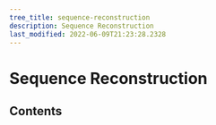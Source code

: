 ```yaml
---
tree_title: sequence-reconstruction
description: Sequence Reconstruction
last_modified: 2022-06-09T21:23:28.2328
---
```


# Sequence Reconstruction

## Contents
